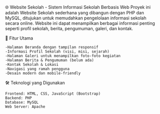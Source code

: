 🌐 Website Sekolah - Sistem Informasi Sekolah Berbasis Web
Proyek ini adalah Website Sekolah sederhana yang dibangun dengan PHP dan MySQL, ditujukan untuk memudahkan pengelolaan informasi sekolah secara online. Website ini dapat menampilkan berbagai informasi penting seperti profil sekolah, berita, pengumuman, galeri, dan kontak.

🎯 Fitur Utama

    -Halaman Beranda dengan tampilan responsif
    -Informasi Profil Sekolah (visi, misi, sejarah)
    -Halaman Galeri untuk menampilkan foto-foto kegiatan
    -Halaman Berita & Pengumuman (belum ada)
    -Kontak Sekolah & Lokasi
    -Navigasi yang ramah pengguna
    -Desain modern dan mobile-friendly

🛠️ Teknologi yang Digunakan

    Frontend: HTML, CSS, JavaScript (Bootstrap)
    Backend: PHP
    Database: MySQL
    Web Server: Apache
